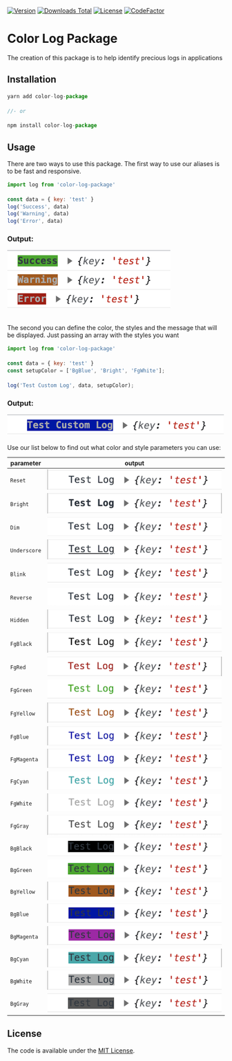 [![Version](https://img.shields.io/npm/v/color-log-package.svg)](https://www.npmjs.com/package/color-log-package)
[![Downloads Total](https://img.shields.io/npm/dt/color-log-package.svg)](https://www.npmjs.com/package/color-log-package)
[![License](https://img.shields.io/badge/License-MIT-yellow.svg)](https://github.com/escabora/color-log-package/blob/main/LICENSE.md)
[![CodeFactor](https://www.codefactor.io/repository/github/escabora/color-log-package/badge)](https://www.codefactor.io/repository/github/escabora/color-log-package)

# Color Log Package

The creation of this package is to help identify precious logs in applications

## Installation

```javascript
yarn add color-log-package

//- or

npm install color-log-package
```

## Usage

There are two ways to use this package.
The first way to use our aliases is to be fast and responsive.
```javascript
import log from 'color-log-package'

const data = { key: 'test' }
log('Success', data)
log('Warning', data)
log('Error', data)
```
### Output:<br />
![default](/imgs/default.png)
<br /><br /><br />
The second you can define the color, the styles and the message that will be displayed. Just passing an array with the styles you want

```javascript
import log from 'color-log-package'

const data = { key: 'test' }
const setupColor = ['BgBlue', 'Bright', 'FgWhite'];

log('Test Custom Log', data, setupColor);

```
### Output:<br />
![custom](/imgs/custom.png)<br /><br />
Use our list below to find out what color and style parameters you can use:

| parameter    	| output 	|
|--------------	|--------	|
| `Reset`      	| ![Reset](/imgs/Reset.png)      |
| `Bright`     	| ![Bright](/imgs/Bright.png)      |
| `Dim`        	| ![Dim](/imgs/Dim.png)      |
| `Underscore` 	| ![Underscore](/imgs/Underscore.png)      |
| `Blink`      	| ![Blink](/imgs/Blink.png)      |
| `Reverse`    	| ![Reverse](/imgs/Reverse.png)      |
| `Hidden`     	| ![Hidden](/imgs/Hidden.png)      |
| `FgBlack`    	| ![FgBlack](/imgs/FgBlack.png)      |
| `FgRed`      	| ![FgRed](/imgs/FgRed.png)      |
| `FgGreen`    	| ![FgGreen](/imgs/FgGreen.png)      |
| `FgYellow`   	| ![FgYellow](/imgs/FgYellow.png)      |
| `FgBlue`     	| ![FgBlue](/imgs/FgBlue.png)      |
| `FgMagenta`  	| ![FgBlue](/imgs/FgBlue.png)      |
| `FgCyan`     	| ![FgCyan](/imgs/FgCyan.png)      |
| `FgWhite`    	| ![FgWhite](/imgs/FgWhite.png)      |
| `FgGray`     	| ![FgGray](/imgs/FgGray.png)      |
| `BgBlack`    	| ![BgBlack](/imgs/BgBlack.png)      |
| `BgGreen`    	| ![BgGreen](/imgs/BgGreen.png)      |
| `BgYellow`   	| ![BgYellow](/imgs/BgYellow.png)      |
| `BgBlue`     	| ![BgBlue](/imgs/BgBlue.png)      |
| `BgMagenta`  	| ![BgMagenta](/imgs/BgMagenta.png)      |
| `BgCyan`     	| ![BgCyan](/imgs/BgCyan.png)      |
| `BgWhite`    	| ![BgWhite](/imgs/BgWhite.png)      |
| `BgGray`     	| ![BgGray](/imgs/BgGray.png)      |

## License

The code is available under the [MIT License](LICENSE.md).
